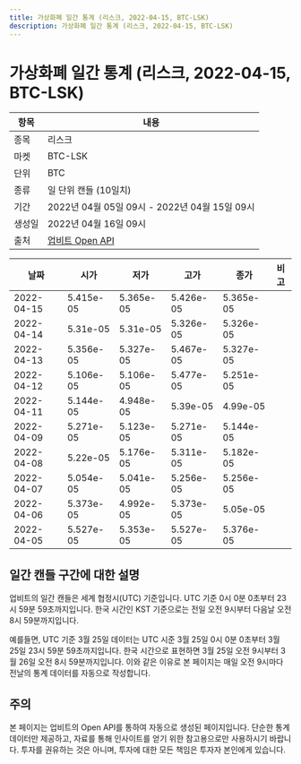 ```yaml
---
title: 가상화폐 일간 통계 (리스크, 2022-04-15, BTC-LSK)
description: 가상화폐 일간 통계 (리스크, 2022-04-15, BTC-LSK)
---
```



가상화폐 일간 통계 (리스크, 2022-04-15, BTC-LSK)
===

|항목|내용|
|--|--|
|종목|리스크|
|마켓|BTC-LSK|
|단위|BTC|
|종류|일 단위 캔들 (10일치)|
|기간|2022년 04월 05일 09시 - 2022년 04월 15일 09시|
|생성일|2022년 04월 16일 09시|
|출처|[업비트 Open API](https://docs.upbit.com)|


|날짜|시가|저가|고가|종가|비고|
|--|--|--|--|--|--|
|2022-04-15|5.415e-05|5.365e-05|5.426e-05|5.365e-05|    |
|2022-04-14|5.31e-05|5.31e-05|5.326e-05|5.326e-05|    |
|2022-04-13|5.356e-05|5.327e-05|5.467e-05|5.327e-05|    |
|2022-04-12|5.106e-05|5.106e-05|5.477e-05|5.251e-05|    |
|2022-04-11|5.144e-05|4.948e-05|5.39e-05|4.99e-05|    |
|2022-04-09|5.271e-05|5.123e-05|5.271e-05|5.144e-05|    |
|2022-04-08|5.22e-05|5.176e-05|5.311e-05|5.182e-05|    |
|2022-04-07|5.054e-05|5.041e-05|5.256e-05|5.256e-05|    |
|2022-04-06|5.373e-05|4.992e-05|5.373e-05|5.05e-05|    |
|2022-04-05|5.527e-05|5.353e-05|5.527e-05|5.376e-05|    |


일간 캔들 구간에 대한 설명
---


업비트의 일간 캔들은 세계 협정시(UTC) 기준입니다. 
UTC 기준 0시 0분 0초부터 23시 59분 59초까지입니다. 
한국 시간인 KST 기준으로는 전일 오전 9시부터 다음날 오전 8시 59분까지입니다. 


예를들면, UTC 기준 3월 25일 데이터는 UTC 시준 3월 25일 0시 0분 0초부터 3월 25일 23시 59분 59초까지입니다. 
한국 시간으로 표현하면 3월 25일 오전 9시부터 3월 26일 오전 8시 59분까지입니다. 
이와 같은 이유로 본 페이지는 매일 오전 9시마다 전날의 통계 데이터를 자동으로 작성합니다. 


주의
---


본 페이지는 업비트의 Open API를 통하여 자동으로 생성된 페이지입니다. 
단순한 통계 데이터만 제공하고, 자료를 통해 인사이트를 얻기 위한 참고용으로만 사용하시기 바랍니다. 
투자를 권유하는 것은 아니며, 투자에 대한 모든 책임은 투자자 본인에게 있습니다. 
